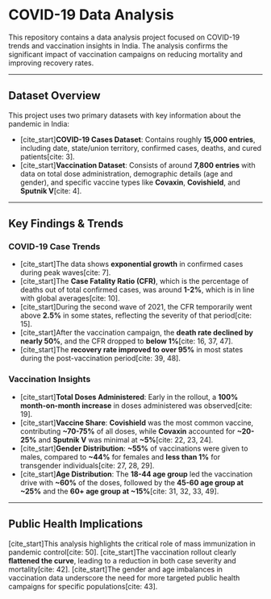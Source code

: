 # COVID-19 Data Analysis

This repository contains a data analysis project focused on COVID-19 trends and vaccination insights in India. The analysis confirms the significant impact of vaccination campaigns on reducing mortality and improving recovery rates.

---

## Dataset Overview

This project uses two primary datasets with key information about the pandemic in India:

* [cite_start]**COVID-19 Cases Dataset**: Contains roughly **15,000 entries**, including date, state/union territory, confirmed cases, deaths, and cured patients[cite: 3].
* [cite_start]**Vaccination Dataset**: Consists of around **7,800 entries** with data on total dose administration, demographic details (age and gender), and specific vaccine types like **Covaxin**, **Covishield**, and **Sputnik V**[cite: 4].

---

## Key Findings & Trends

### **COVID-19 Case Trends**
* [cite_start]The data shows **exponential growth** in confirmed cases during peak waves[cite: 7].
* [cite_start]The **Case Fatality Ratio (CFR)**, which is the percentage of deaths out of total confirmed cases, was around **1-2%**, which is in line with global averages[cite: 10].
* [cite_start]During the second wave of 2021, the CFR temporarily went above **2.5%** in some states, reflecting the severity of that period[cite: 15].
* [cite_start]After the vaccination campaign, the **death rate declined by nearly 50%**, and the CFR dropped to **below 1%**[cite: 16, 37, 47].
* [cite_start]The **recovery rate improved to over 95%** in most states during the post-vaccination period[cite: 39, 48].

### **Vaccination Insights**
* [cite_start]**Total Doses Administered**: Early in the rollout, a **100% month-on-month increase** in doses administered was observed[cite: 19].
* [cite_start]**Vaccine Share**: **Covishield** was the most common vaccine, contributing **~70-75%** of all doses, while **Covaxin** accounted for **~20-25%** and **Sputnik V** was minimal at **~5%**[cite: 22, 23, 24].
* [cite_start]**Gender Distribution**: **~55%** of vaccinations were given to males, compared to **~44%** for females and **less than 1%** for transgender individuals[cite: 27, 28, 29].
* [cite_start]**Age Distribution**: The **18-44 age group** led the vaccination drive with **~60%** of the doses, followed by the **45-60 age group at ~25%** and the **60+ age group at ~15%**[cite: 31, 32, 33, 49].

---

##  Public Health Implications

[cite_start]This analysis highlights the critical role of mass immunization in pandemic control[cite: 50]. [cite_start]The vaccination rollout clearly **flattened the curve**, leading to a reduction in both case severity and mortality[cite: 42]. [cite_start]The gender and age imbalances in vaccination data underscore the need for more targeted public health campaigns for specific populations[cite: 43].
